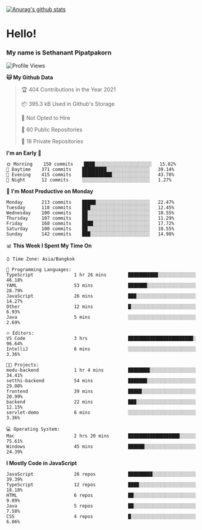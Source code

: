 [![Anurag's github stats](https://github-readme-stats.vercel.app/api?username=thetkpark&count_private=true&show_icons=true&theme=dracula)](https://github.com/anuraghazra/github-readme-stats)

# Hello!
### My name is Sethanant Pipatpakorn

<!--START_SECTION:waka-->
![Profile Views](http://img.shields.io/badge/Profile%20Views-0-blue)

**🐱 My Github Data** 

> 🏆 404 Contributions in the Year 2021
 > 
> 📦 395.3 kB Used in Github's Storage 
 > 
> 🚫 Not Opted to Hire
 > 
> 📜 60 Public Repositories 
 > 
> 🔑 18 Private Repositories  
 > 
**I'm an Early 🐤** 

```text
🌞 Morning    150 commits    ████░░░░░░░░░░░░░░░░░░░░░   15.82% 
🌆 Daytime    371 commits    █████████░░░░░░░░░░░░░░░░   39.14% 
🌃 Evening    415 commits    ███████████░░░░░░░░░░░░░░   43.78% 
🌙 Night      12 commits     ░░░░░░░░░░░░░░░░░░░░░░░░░   1.27%

```
📅 **I'm Most Productive on Monday** 

```text
Monday       213 commits    █████░░░░░░░░░░░░░░░░░░░░   22.47% 
Tuesday      118 commits    ███░░░░░░░░░░░░░░░░░░░░░░   12.45% 
Wednesday    100 commits    ██░░░░░░░░░░░░░░░░░░░░░░░   10.55% 
Thursday     107 commits    ██░░░░░░░░░░░░░░░░░░░░░░░   11.29% 
Friday       168 commits    ████░░░░░░░░░░░░░░░░░░░░░   17.72% 
Saturday     100 commits    ██░░░░░░░░░░░░░░░░░░░░░░░   10.55% 
Sunday       142 commits    ███░░░░░░░░░░░░░░░░░░░░░░   14.98%

```


📊 **This Week I Spent My Time On** 

```text
⌚︎ Time Zone: Asia/Bangkok

💬 Programming Languages: 
TypeScript               1 hr 26 mins        ███████████░░░░░░░░░░░░░░   46.18% 
YAML                     53 mins             ███████░░░░░░░░░░░░░░░░░░   28.79% 
JavaScript               26 mins             ███░░░░░░░░░░░░░░░░░░░░░░   14.27% 
Other                    12 mins             █░░░░░░░░░░░░░░░░░░░░░░░░   6.93% 
Java                     5 mins              ░░░░░░░░░░░░░░░░░░░░░░░░░   2.69%

🔥 Editors: 
VS Code                  3 hrs               ████████████████████████░   96.64% 
IntelliJ                 6 mins              ░░░░░░░░░░░░░░░░░░░░░░░░░   3.36%

🐱‍💻 Projects: 
medu-backend             1 hr 4 mins         ████████░░░░░░░░░░░░░░░░░   34.41% 
setthi-backend           54 mins             ███████░░░░░░░░░░░░░░░░░░   29.08% 
frontend                 39 mins             █████░░░░░░░░░░░░░░░░░░░░   20.99% 
backend                  22 mins             ███░░░░░░░░░░░░░░░░░░░░░░   12.15% 
servlet-demo             6 mins              ░░░░░░░░░░░░░░░░░░░░░░░░░   3.36%

💻 Operating System: 
Mac                      2 hrs 20 mins       ███████████████████░░░░░░   75.61% 
Windows                  45 mins             ██████░░░░░░░░░░░░░░░░░░░   24.39%

```

**I Mostly Code in JavaScript** 

```text
JavaScript               26 repos            █████████░░░░░░░░░░░░░░░░   39.39% 
TypeScript               12 repos            ████░░░░░░░░░░░░░░░░░░░░░   18.18% 
HTML                     6 repos             ██░░░░░░░░░░░░░░░░░░░░░░░   9.09% 
Java                     5 repos             ██░░░░░░░░░░░░░░░░░░░░░░░   7.58% 
CSS                      4 repos             █░░░░░░░░░░░░░░░░░░░░░░░░   6.06%

```



<!--END_SECTION:waka-->
